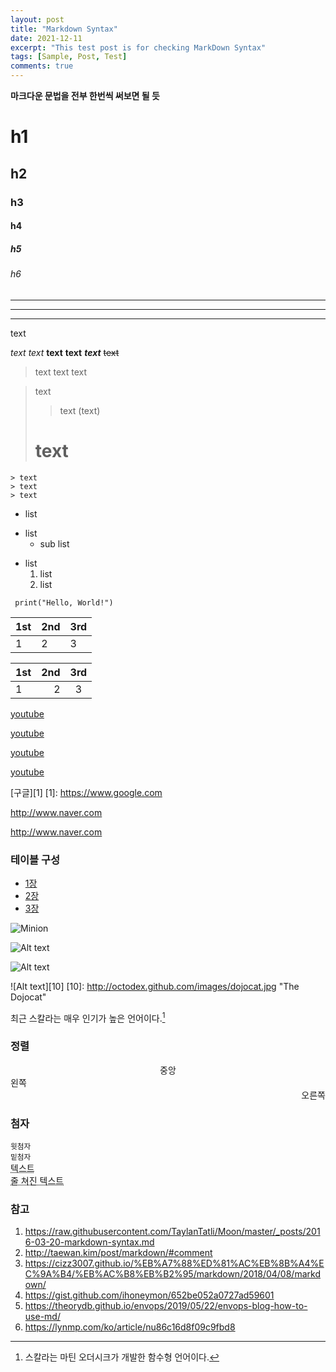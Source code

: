 ```yaml
---
layout: post
title: "Markdown Syntax"
date: 2021-12-11
excerpt: "This test post is for checking MarkDown Syntax"
tags: [Sample, Post, Test]
comments: true
---
```


**마크다운 문법을 전부 한번씩 써보면 될 듯**

# h1
## h2
### h3
#### h4
##### h5
###### h6

***
---
___

text

*text*
_text_
**text**
__text__
***text***
~~text~~

> text
> text
> text

> text
>> text
> (text)
> # text

    > text
    > text
    > text

* list
+ list
    * sub list
- list
    1. list
    2. list

` print("Hello, World!")`

| 1st | 2nd | 3rd |
| --- | --- | --- |
| 1 | 2 | 3 |

| 1st | 2nd | 3rd |
| :--- | ---: | :---: |
| 1 | 2 | 3 |

[youtube](https://www.youtube.com)

<a href="http://www.youtube.com">youtube</a>

[youtube](https://www.youtube.com "유튜브")

<a href="http://www.youtube.com" title="유튜브">youtube</a>

[구글][1]
[1]: https://www.google.com

<http://www.naver.com>

<a href="https://www.naver.com">http://www.naver.com</a>

### 테이블 구성
  * [1장](#chapter-1)
  * [2장](#chapter-2)
  * [3장](#chapter-3)

![Minion](http://octodex.github.com/images/minion.png)

![Alt text](http://octodex.github.com/images/stormtroopocat.jpg "The Stormtroopocat")

<img src="http://octodex.github.com/images/stormtroopocat.jpg" alt="Alt text" title="The Stormtroopocat" />

![Alt text][10]
[10]: http://octodex.github.com/images/dojocat.jpg  "The Dojocat"

<!-- 주석 -->

최근 스칼라는 매우 인기가 높은 언어이다.[^scala]
[^scala]: 스칼라는 마틴 오더시크가 개발한 함수형 언어이다.

### 정렬
<center>중앙</center>  
<div style="text-align: left"> 왼쪽 </div>  
<div style="text-align: right"> 오른쪽 </div>  

### 첨자
<sup>윗첨자</sup>  
<sub>밑첨자</sub>  
<acronym title="텍스트 가리키면 나오는 텍스트">텍스트</acronym>  
<abbr title="텍스트 가리키면 나오는 텍스트">줄 쳐진 텍스트</abbr>  

### 참고
1. <https://raw.githubusercontent.com/TaylanTatli/Moon/master/_posts/2016-03-20-markdown-syntax.md>
2. <http://taewan.kim/post/markdown/#comment>
3. <https://cizz3007.github.io/%EB%A7%88%ED%81%AC%EB%8B%A4%EC%9A%B4/%EB%AC%B8%EB%B2%95/markdown/2018/04/08/markdown/>
4. https://gist.github.com/ihoneymon/652be052a0727ad59601
5. https://theorydb.github.io/envops/2019/05/22/envops-blog-how-to-use-md/
6. https://lynmp.com/ko/article/nu86c16d8f09c9fbd8